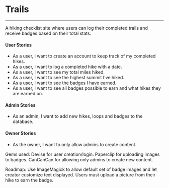 # Trails
-----

A hiking checklist site where users can log their completed trails and receive badges based on their total stats.  

#### User Stories
* As a user, I want to create an account to keep track of my completed hikes.
* As a user, I want to log a completed hike with a date.
* As a user, I want to see my total miles hiked.
* As a user, I want to see the highest summit I've hiked.
* As a user, I want to see the badges I have earned.
* As a user, I want to see all badges possible to earn and what hikes they are earned on.

#### Admin Stories
* As an admin, I want to add new hikes, loops and badges to the database.

#### Owner Stories
* As the owner, I want to only allow admins to create content.



Gems used:
Devise for user creation/login.
Paperclip for uploading images to badges.
CanCanCan for allowing only admins to create new content.

Roadmap:
Use ImageMagick to allow default set of badge images and let creator customize text displayed.
Users must upload a picture from their hike to earn the badge.
